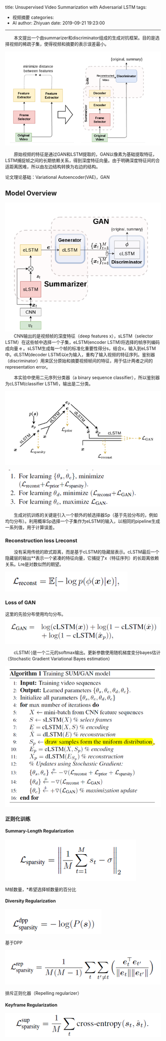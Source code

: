 title: Unsupervised Video Summarization with Adversarial LSTM
tags:
  - 视频摘要
categories:
  - AI
author: Zhiyuan
date: 2019-09-21 19:23:00
---
&emsp;&emsp;本文提出一个由summarizer和discriminator组成的生成对抗框架。目的是选择视频的稀疏子集，使得视频和摘要的表示误差最小。

![](3/1.png)

&emsp;&emsp;原始视频的特征是通过GAN和LSTM提取的，GAN以像素为基础提取特征，LSTM捕捉帧之间的长期依赖关系，得到深度特征向量。由于明确深度特征间的合适距离困难，所以由左边结构转换为右边的结构。

论文理论基础：Variational Autoencoder(VAE)，GAN

## Model Overview

![模型结构示意图](3/2.png)
&emsp;&emsp;CNN输出的是视频帧的深度特征（deep features x），sLSTM（selector LSTM）在这些帧中选择一个子集，eLSTM(encoder LSTM)将选择的帧序列编码成向量 e 。sLSTM生成每一个帧的标准化重要性得分s，结合x，输入到eLSTM中。dLSTM(decoder LSTM)以e为输入，重构了输入视频的特征序列。鉴别器（discriminator）用来区分原始和摘要视频帧间的特征，用于估计两者之间的representation error。

&emsp;&emsp;本实验中使用二元序列分类器（a binary sequence classifier），所以鉴别器为cLSTM(classifier LSTM)，输出是二分类。

![模型训练示意图](3/3.png)

![](3/4.png)

&emsp;&emsp;生成对抗训练的关键是引入一个额外的帧选择器Sp（基于先验分布的，例如均匀分布）。利用概率Sp选择一个子集作为eLSTM的输入，以相同的pipeline生成一系列值，用于计算误差。

### Reconstruction loss Lreconst

&emsp;&emsp;没有采用传统的欧式距离，而是基于cLSTM的隐藏层表示。cLSTM最后一个隐藏层的输出\*\*表示一个紧凑的特征向量，它捕捉了x（特征序列）的长距离依赖关系。Lre是对数似然的期望。

![](3/5.png)

### Loss of GAN

这里的先验分布使用均匀分布。![](3/6.png)

&emsp;&emsp;cLSTM(·)是一个二元的softmax输出。更新参数使用随机梯度变分bayes估计（Stochastic Gradient Variational Bayes estimation）

![模型训练伪代码](3/7.png)

### 正则化训练

#### Summary-Length Regularization

![](3/8.png)

M帧数量，\*希望选择帧数量的百分比

#### Diversity Regularization

![](3/9.png)

基于DPP

![](3/10.png)

排斥正则化器（Repelling regularizer）

#### Keyframe Regularization

![](3/11.png)